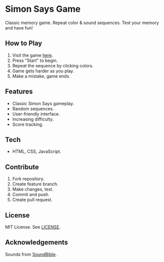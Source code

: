 # Simon Says Game

Classic memory game. Repeat color & sound sequences. Test your memory and have fun!

## How to Play

1. Visit the game [here](https://srikanthmallam.github.io/Simon-say-game/).
2. Press "Start" to begin.
3. Repeat the sequence by clicking colors.
4. Game gets harder as you play.
5. Make a mistake, game ends.

## Features

- Classic Simon Says gameplay.
- Random sequences.
- User-friendly interface.
- Increasing difficulty.
- Score tracking.

## Tech

- HTML, CSS, JavaScript.


## Contribute

1. Fork repository.
2. Create feature branch.
3. Make changes, test.
4. Commit and push.
5. Create pull request.

## License

MIT License. See [LICENSE](LICENSE).

## Acknowledgements

Sounds from [SoundBible](https://www.soundbible.com/).
